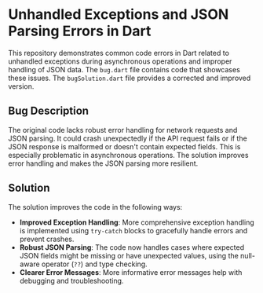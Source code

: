 # Unhandled Exceptions and JSON Parsing Errors in Dart

This repository demonstrates common code errors in Dart related to unhandled exceptions during asynchronous operations and improper handling of JSON data.  The `bug.dart` file contains code that showcases these issues. The `bugSolution.dart` file provides a corrected and improved version.

## Bug Description
The original code lacks robust error handling for network requests and JSON parsing.  It could crash unexpectedly if the API request fails or if the JSON response is malformed or doesn't contain expected fields. This is especially problematic in asynchronous operations.  The solution improves error handling and makes the JSON parsing more resilient.

## Solution
The solution improves the code in the following ways:
* **Improved Exception Handling**: More comprehensive exception handling is implemented using `try-catch` blocks to gracefully handle errors and prevent crashes.
* **Robust JSON Parsing**:  The code now handles cases where expected JSON fields might be missing or have unexpected values, using the null-aware operator (`??`) and type checking. 
* **Clearer Error Messages**:  More informative error messages help with debugging and troubleshooting.